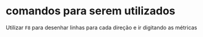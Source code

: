 # comandos para serem utilizados 

Utilizar `F8` para desenhar linhas para cada direção e ir digitando as métricas
